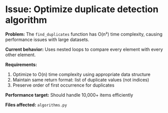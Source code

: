 # Issue: Optimize duplicate detection algorithm

**Problem:** The `find_duplicates` function has O(n²) time complexity, causing performance issues with large datasets.

**Current behavior:** Uses nested loops to compare every element with every other element.

**Requirements:**
1. Optimize to O(n) time complexity using appropriate data structure
2. Maintain same return format: list of duplicate values (not indices)
3. Preserve order of first occurrence for duplicates

**Performance target:** Should handle 10,000+ items efficiently

**Files affected:** `algorithms.py`